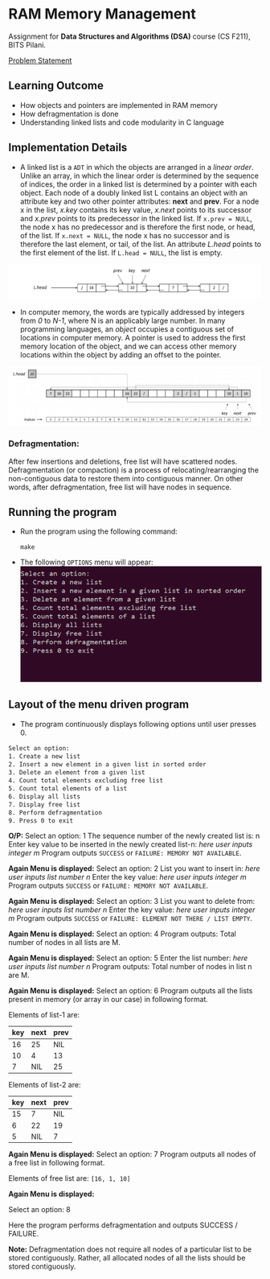 # RAM Memory Management

Assignment for **Data Structures and Algorithms (DSA)** course (CS F211), BITS Pilani.

[Problem Statement](/Assignment.pdf)

## Learning Outcome

- How objects and pointers are implemented in RAM memory
- How defragmentation is done
- Understanding linked lists and code modularity in C language

## Implementation Details

- A linked list is a `ADT` in which the objects are arranged in a *linear order*. Unlike an array, in which the linear order is determined by the sequence of indices, the order in a linked list is determined by a pointer with each object. Each node of a doubly linked list L contains an object with an attribute key and two other pointer attributes: **next** and **prev**. For a node x in the list, *x.key* contains its key value, *x.next* points to its successor and *x.prev* points to its predecessor in the linked list. If `x.prev = NULL`, the node x has no predecessor and is therefore the first node, or head, of the list. If `x.next = NULL`, the node x has no successor and is therefore the last element, or tail, of the list. An attribute *L.head* points to
the first element of the list. If `L.head = NULL`, the list is empty.

![Doubly_Linked_List](./Images/Doubly_Linked_List.png?raw=true "Doubly_Linked_List")

- In computer memory, the words are typically addressed by integers from *0* to *N-1*, where N is an applicably large number. In many programming languages, an *object* occupies a contiguous set of locations in computer memory. A pointer is used to address the first memory location of the object, and we can access other memory locations within the object by adding an offset to the pointer. 

![Key_Next_Prev](./Images/Key_Next_Prev.png?raw=true "Key_Next_Prev")

### Defragmentation: 

After few insertions and deletions, free list will have scattered nodes. Defragmentation (or compaction) is a process of relocating/rearranging the non-contiguous data to restore them into contiguous manner. On other words, after defragmentation, free list will have nodes in sequence.

## Running the program

- Run the program using the following command: 
    ```
    make
    ```
- The following `OPTIONS` menu will appear:
![options](./Images/options.png?raw=true "options")


## Layout of the menu driven program

- The program continuously displays following options until user presses 0.
```
Select an option:
1. Create a new list
2. Insert a new element in a given list in sorted order
3. Delete an element from a given list
4. Count total elements excluding free list
5. Count total elements of a list
6. Display all lists
7. Display free list
8. Perform defragmentation
9. Press 0 to exit
```

**O/P:**
Select an option: 1
The sequence number of the newly created list is: n
Enter key value to be inserted in the newly created list-n: *here user inputs integer m*
Program outputs `SUCCESS` or `FAILURE: MEMORY NOT AVAILABLE`.

**Again Menu is displayed:**
Select an option: 2
List you want to insert in: *here user inputs list number n*
Enter the key value: *here user inputs integer m*
Program outputs `SUCCESS` or `FAILURE: MEMORY NOT AVAILABLE`.

**Again Menu is displayed:**
Select an option: 3
List you want to delete from: *here user inputs list number n*
Enter the key value: *here user inputs integer m*
Program outputs `SUCCESS` or `FAILURE: ELEMENT NOT THERE / LIST EMPTY`.

**Again Menu is displayed:**
Select an option: 4
Program outputs: Total number of nodes in all lists are M.

**Again Menu is displayed:**
Select an option: 5
Enter the list number: *here user inputs list number n*
Program outputs: Total number of nodes in list n are M. 

**Again Menu is displayed:**
Select an option: 6
Program outputs all the lists present in memory (or array in our case) in following format.

Elements of list-1 are:

| key | next | prev |
| --- | --- | --- |
| 16 | 25 | NIL |
| 10 | 4 | 13 |
| 7 | NIL | 25 |

Elements of list-2 are:

| key | next | prev |
| --- | --- | --- |
| 15 | 7 | NIL |
| 6 | 22 | 19 |
| 5 | NIL | 7 |

**Again Menu is displayed:**
Select an option: 7
Program outputs all nodes of a free list in following format.

Elements of free list are:
`[16, 1, 10]`

**Again Menu is displayed:**

Select an option: 8

Here the program performs defragmentation and outputs SUCCESS / FAILURE.

**Note:** Defragmentation does not require all nodes of a particular list to be stored contiguously. Rather, all
allocated nodes of all the lists should be stored contiguously. 
